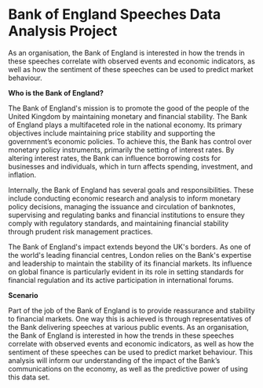 # Bank of England Speeches Data Analysis Project

As an organisation, the Bank of England is interested in how the trends in these speeches correlate with observed events and economic indicators, as well as how the sentiment of these speeches can be used to predict market behaviour. 

**Who is the Bank of England?**

The Bank of England's mission is to promote the good of the people of the United Kingdom by maintaining monetary and financial stability. The Bank of England plays a multifaceted role in the national economy. Its primary objectives include maintaining price stability and supporting the government’s economic policies. To achieve this, the Bank has control over monetary policy instruments, primarily the setting of interest rates. By altering interest rates, the Bank can influence borrowing costs for businesses and individuals, which in turn affects spending, investment, and inflation. 

Internally, the Bank of England has several goals and responsibilities. These include conducting economic research and analysis to inform monetary policy decisions, managing the issuance and circulation of banknotes, supervising and regulating banks and financial institutions to ensure they comply with regulatory standards, and maintaining financial stability through prudent risk management practices. 

The Bank of England's impact extends beyond the UK's borders. As one of the world's leading financial centres, London relies on the Bank's expertise and leadership to maintain the stability of its financial markets. Its influence on global finance is particularly evident in its role in setting standards for financial regulation and its active participation in international forums.

**Scenario**

Part of the job of the Bank of England is to provide reassurance and stability to financial markets. One way this is achieved is through representatives of the Bank delivering speeches at various public events. As an organisation, the Bank of England is interested in how the trends in these speeches correlate with observed events and economic indicators, as well as how the sentiment of these speeches can be used to predict market behaviour. This analysis will inform our understanding of the impact of the Bank’s communications on the economy, as well as the predictive power of using this data set.
